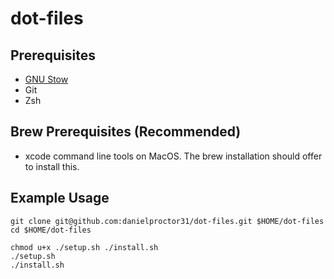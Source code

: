 # dot-files

## Prerequisites

- [GNU Stow](https://www.gnu.org/software/stow/)
- Git
- Zsh

## Brew Prerequisites (Recommended)
- xcode command line tools on MacOS. The brew installation should offer to install this.

## Example Usage

```
git clone git@github.com:danielproctor31/dot-files.git $HOME/dot-files
cd $HOME/dot-files

chmod u+x ./setup.sh ./install.sh
./setup.sh
./install.sh
```
